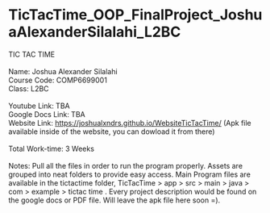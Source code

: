 # TicTacTime_OOP_FinalProject_JoshuaAlexanderSilalahi_L2BC
TIC TAC TIME
<br>
<br>
Name: Joshua Alexander Silalahi
<br>
Course Code: COMP6699001
<br>
Class: L2BC
<br>
<br>
Youtube Link: TBA
<br>
Google Docs Link: TBA
<br>
Website Link: https://joshualxndrs.github.io/WebsiteTicTacTime/ (Apk file available inside of the website, you can dowload it from there)
<br>
<br>
Total Work-time: 3 Weeks
<br>
<br>
Notes: Pull all the files in order to run the program properly. Assets are grouped into neat folders to provide easy access. Main Program files are available in the tictactime folder, TicTacTime > app > src > main > java > com > example > tictac time . Every project description would be found on the google docs or PDF file. Will leave the apk file here soon =).
